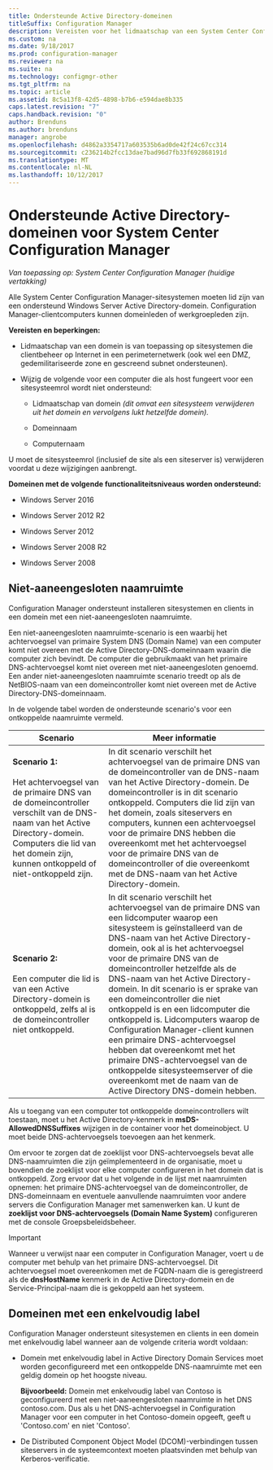 ```yaml
---
title: Ondersteunde Active Directory-domeinen
titleSuffix: Configuration Manager
description: Vereisten voor het lidmaatschap van een System Center Configuration Manager-sitesysteem in Active Directory-domein ophalen.
ms.custom: na
ms.date: 9/18/2017
ms.prod: configuration-manager
ms.reviewer: na
ms.suite: na
ms.technology: configmgr-other
ms.tgt_pltfrm: na
ms.topic: article
ms.assetid: 8c5a13f8-42d5-4898-b7b6-e594dae8b335
caps.latest.revision: "7"
caps.handback.revision: "0"
author: Brenduns
ms.author: brenduns
manager: angrobe
ms.openlocfilehash: d4862a3354717a603535b6ad0de42f24c67cc314
ms.sourcegitcommit: c236214b2fcc13dae7bad96d7fb33f692868191d
ms.translationtype: MT
ms.contentlocale: nl-NL
ms.lasthandoff: 10/12/2017
---
```

# <a name="supported-active-directory-domains-for-system-center-configuration-manager"></a>Ondersteunde Active Directory-domeinen voor System Center Configuration Manager

*Van toepassing op: System Center Configuration Manager (huidige vertakking)*

Alle System Center Configuration Manager-sitesystemen moeten lid zijn van een ondersteund Windows Server Active Directory-domein. Configuration Manager-clientcomputers kunnen domeinleden of werkgroepleden zijn.  

 **Vereisten en beperkingen:**  

-   Lidmaatschap van een domein is van toepassing op sitesystemen die clientbeheer op Internet in een perimeternetwerk (ook wel een DMZ, gedemilitariseerde zone en gescreend subnet ondersteunen).  

-   Wijzig de volgende voor een computer die als host fungeert voor een sitesysteemrol wordt niet ondersteund:  

    -   Lidmaatschap van domein *(dit omvat een sitesysteem verwijderen uit het domein en vervolgens lukt hetzelfde domein).*

    -   Domeinnaam  

    -   Computernaam  

U moet de sitesysteemrol (inclusief de site als een siteserver is) verwijderen voordat u deze wijzigingen aanbrengt.  

**Domeinen met de volgende functionaliteitsniveaus worden ondersteund:**  
- Windows Server 2016

- Windows Server 2012 R2  

- Windows Server 2012

- Windows Server 2008 R2

- Windows Server 2008  







##  <a name="bkmk_Disjoint"></a> Niet-aaneengesloten naamruimte  
Configuration Manager ondersteunt installeren sitesystemen en clients in een domein met een niet-aaneengesloten naamruimte.  

Een niet-aaneengesloten naamruimte-scenario is een waarbij het achtervoegsel van primaire System DNS (Domain Name) van een computer komt niet overeen met de Active Directory-DNS-domeinnaam waarin die computer zich bevindt. De computer die gebruikmaakt van het primaire DNS-achtervoegsel komt niet overeen met niet-aaneengesloten genoemd. Een ander niet-aaneengesloten naamruimte scenario treedt op als de NetBIOS-naam van een domeincontroller komt niet overeen met de Active Directory-DNS-domeinnaam.  

In de volgende tabel worden de ondersteunde scenario's voor een ontkoppelde naamruimte vermeld.  

|Scenario|Meer informatie|  
|--------------|----------------------|  
|**Scenario 1:**<br /><br /> Het achtervoegsel van de primaire DNS van de domeincontroller verschilt van de DNS-naam van het Active Directory-domein. Computers die lid van het domein zijn, kunnen ontkoppeld of niet-ontkoppeld zijn.|In dit scenario verschilt het achtervoegsel van de primaire DNS van de domeincontroller van de DNS-naam van het Active Directory-domein. De domeincontroller is in dit scenario ontkoppeld. Computers die lid zijn van het domein, zoals siteservers en computers, kunnen een achtervoegsel voor de primaire DNS hebben die overeenkomt met het achtervoegsel voor de primaire DNS van de domeincontroller of die overeenkomt met de DNS-naam van het Active Directory-domein.|  
|**Scenario 2:**<br /><br /> Een computer die lid is van een Active Directory-domein is ontkoppeld, zelfs al is de domeincontroller niet ontkoppeld.|In dit scenario verschilt het achtervoegsel van de primaire DNS van een lidcomputer waarop een sitesysteem is geïnstalleerd van de DNS-naam van het Active Directory-domein, ook al is het achtervoegsel voor de primaire DNS van de domeincontroller hetzelfde als de DNS-naam van het Active Directory-domein. In dit scenario is er sprake van een domeincontroller die niet ontkoppeld is en een lidcomputer die ontkoppeld is. Lidcomputers waarop de Configuration Manager-client kunnen een primaire DNS-achtervoegsel hebben dat overeenkomt met het primaire DNS-achtervoegsel van de ontkoppelde sitesysteemserver of die overeenkomt met de naam van de Active Directory DNS-domein hebben.|  

 Als u toegang van een computer tot ontkoppelde domeincontrollers wilt toestaan, moet u het Active Directory-kenmerk in **msDS-AllowedDNSSuffixes** wijzigen in de container voor het domeinobject. U moet beide DNS-achtervoegsels toevoegen aan het kenmerk.  

 Om ervoor te zorgen dat de zoeklijst voor DNS-achtervoegsels bevat alle DNS-naamruimten die zijn geïmplementeerd in de organisatie, moet u bovendien de zoeklijst voor elke computer configureren in het domein dat is ontkoppeld. Zorg ervoor dat u het volgende in de lijst met naamruimten opnemen: het primaire DNS-achtervoegsel van de domeincontroller, de DNS-domeinnaam en eventuele aanvullende naamruimten voor andere servers die Configuration Manager met samenwerken kan. U kunt de **zoeklijst voor DNS-achtervoegsels (Domain Name System)** configureren met de console Groepsbeleidsbeheer.  

> [!IMPORTANT]  
>  Wanneer u verwijst naar een computer in Configuration Manager, voert u de computer met behulp van het primaire DNS-achtervoegsel. Dit achtervoegsel moet overeenkomen met de FQDN-naam die is geregistreerd als de **dnsHostName** kenmerk in de Active Directory-domein en de Service-Principal-naam die is gekoppeld aan het systeem.  

##  <a name="bkmk_SLD"></a> Domeinen met een enkelvoudig label  
 Configuration Manager ondersteunt sitesystemen en clients in een domein met enkelvoudig label wanneer aan de volgende criteria wordt voldaan:  

-   Domein met enkelvoudig label in Active Directory Domain Services moet worden geconfigureerd met een ontkoppelde DNS-naamruimte met een geldig domein op het hoogste niveau.  

     **Bijvoorbeeld:** Domein met enkelvoudig label van Contoso is geconfigureerd met een niet-aaneengesloten naamruimte in het DNS contoso.com. Dus als u het DNS-achtervoegsel in Configuration Manager voor een computer in het Contoso-domein opgeeft, geeft u 'Contoso.com' en niet 'Contoso'.  

-   De Distributed Component Object Model (DCOM)-verbindingen tussen siteservers in de systeemcontext moeten plaatsvinden met behulp van Kerberos-verificatie.  
